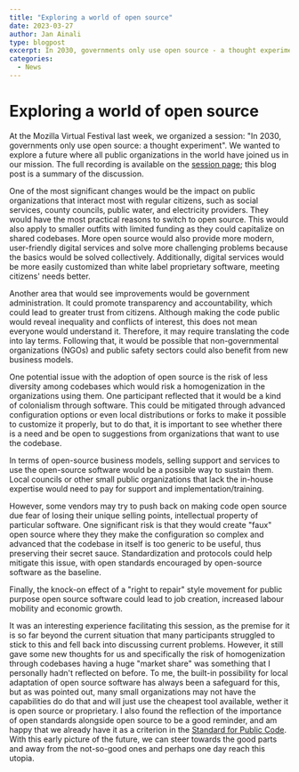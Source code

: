 ```yaml
---
title: "Exploring a world of open source"
date: 2023-03-27
author: Jan Ainali
type: blogpost
excerpt: In 2030, governments only use open source - a thought experiment
categories:
  - News
---
```


# Exploring a world of open source

At the Mozilla Virtual Festival last week, we organized a session: "In 2030, governments only use open source: a thought experiment". We wanted to explore a future where all public organizations in the world have joined us in our mission. The full recording is available on the [session page](https://schedule.mozillafestival.org/session/BRR3GV-1); this blog post is a summary of the discussion.

One of the most significant changes would be the impact on public organizations that interact most with regular citizens, such as social services, county councils, public water, and electricity providers. They would have the most practical reasons to switch to open source. This would also apply to smaller outfits with limited funding as they could capitalize on shared codebases. More open source would also provide more modern, user-friendly digital services and solve more challenging problems because the basics would be solved collectively. Additionally, digital services would be more easily customized than white label proprietary software, meeting citizens' needs better.

Another area that would see improvements would be government administration. It could promote transparency and accountability, which could lead to greater trust from citizens. Although making the code public would reveal inequality and conflicts of interest, this does not mean everyone would understand it. Therefore, it may require translating the code into lay terms. Following that, it would be possible that non-governmental organizations (NGOs) and public safety sectors could also benefit from new business models.

One potential issue with the adoption of open source is the risk of less diversity among codebases which would risk a homogenization in the organizations using them. One participant reflected that it would be a kind of colonialism through software. This could be mitigated through advanced configuration options or even local distributions or forks to make it possible to customize it properly, but to do that, it is important to see whether there is a need and be open to suggestions from organizations that want to use the codebase.

In terms of open-source business models, selling support and services to use the open-source software would be a possible way to sustain them. Local councils or other small public organizations that lack the in-house expertise would need to pay for support and implementation/training.

However, some vendors may try to push back on making code open source due fear of losing their unique selling points, intellectual property of particular software. One significant risk is that they would create "faux" open source where they they make the configuration so complex and advanced that the codebase in itself is too generic to be useful, thus preserving their secret sauce. Standardization and protocols could help mitigate this issue, with open standards encouraged by open-source software as the baseline.

Finally, the knock-on effect of a "right to repair" style movement for public purpose open source software could lead to job creation, increased labour mobility and economic growth.

It was an interesting experience facilitating this session, as the premise for it is so far beyond the current situation that many participants struggled to stick to this and fell back into discussing current problems. However, it still gave some new thoughts for us and specifically the risk of homogenization through codebases having a huge "market share" was something that I personally hadn't reflected on before. To me, the built-in possibility for local adaptation of open source software has always been a safeguard for this, but as was pointed out, many small organizations may not have the capabilities do do that and will just use the cheapest tool available, wether it is open source or proprietary. I also found the reflection of the importance of open standards alongside open source to be a good reminder, and am happy that we already have it as a criterion in the [Standard for Public Code](https://standard.publiccode.net/criteria/open-standards.html). With this early picture of the future, we can steer towards the good parts and away from the not-so-good ones and perhaps one day reach this utopia.
